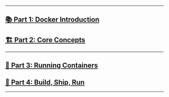 <!-- _sidebar.md -->

---

## [📚 Part 1: Docker Introduction](/docker-intro)

## [🏗️ Part 2: Core Concepts](/core-concepts)
---
## [🏃 Part 3: Running Containers ](/running-containers)

## [🚀 Part 4: Build, Ship, Run](/build-ship-run)

---